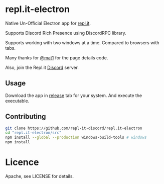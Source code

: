 # repl.it-electron
Native Un-Official Electron app for [repl.it](https://repl.it).

Supports Discord Rich Presence using DiscordRPC library.

Supports working with two windows at a time. Compared to browsers with tabs.

Many thanks for [@mat1](https://repl.it/@mat1) for the page details code.

Also, join the Repl.it [Discord](https://discord.gg/MpWvexd) server.

## Usage
Download the app in [release](https://github.com/leon332157/repl.it-electron/releases) tab for your system. And execute the executable.

## Contributing

```bash
git clone https://github.com/repl-it-discord/repl.it-electron
cd "repl.it-electron/src"
npm install --global --production windows-build-tools # windows
npm install
```

# Licence
Apache, see LICENSE for details.
